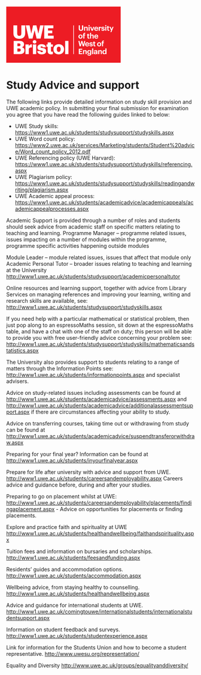 ![alt text][UWElogo]

[UWElogo]: /images/UWE_Bristol_logo.svg "UWE Bristol Logo" 
# Study Advice and support
The following links provide detailed information on study skill provision and UWE academic policy. In submitting your final submission for examination you agree that you have read the following guides linked to below:

* UWE Study skills: https://www1.uwe.ac.uk/students/studysupport/studyskills.aspx
* UWE Word count policy: https://www2.uwe.ac.uk/services/Marketing/students/Student%20advice/Word_count_policy_2012.pdf
* UWE Referencing policy (UWE Harvard): https://www1.uwe.ac.uk/students/studysupport/studyskills/referencing.aspx
* UWE Plagiarism policy: https://www1.uwe.ac.uk/students/studysupport/studyskills/readingandwriting/plagiarism.aspx
* UWE Academic appeal process: https://www1.uwe.ac.uk/students/academicadvice/academicappeals/academicappealprocesses.aspx

Academic Support is provided through a number of roles and students should seek advice from academic staff on specific matters relating to teaching and learning.
Programme Manager – programme related issues, issues impacting on a number of modules within the programme, programme specific activities happening outside modules

Module Leader – module related issues, issues that affect that module only
Academic Personal Tutor – broader issues relating to teaching and learning at the University 
http://www1.uwe.ac.uk/students/studysupport/academicpersonaltutor

Online resources and learning support, together with advice from Library Services on managing references and improving your learning, writing and research skills are available, see: http://www1.uwe.ac.uk/students/studysupport/studyskills.aspx

If you need help with a particular mathematical or statistical problem, then just pop along to an espressoMaths session, sit down at the espressoMaths table, and have a chat with one of the staff on duty; this person will be able to provide you with free user-friendly advice concerning your problem see: http://www1.uwe.ac.uk/students/studysupport/studyskills/mathematicsandstatistics.aspx

The University also provides support to students relating to a range of matters through the Information Points see: 
http://www1.uwe.ac.uk/students/informationpoints.aspx and specialist advisers.

Advice on study-related issues including assessments can be found at
http://www1.uwe.ac.uk/students/academicadvice/assessments.aspx and
http://www1.uwe.ac.uk/students/academicadvice/additionalassessmentsupport.aspx if there are circumstances affecting your ability to study.

Advice on transferring courses, taking time out or withdrawing from study can be found at http://www1.uwe.ac.uk/students/academicadvice/suspendtransferorwithdraw.aspx

Preparing for your final year? Information can be found at
http://www1.uwe.ac.uk/students/inyourfinalyear.aspx

Prepare for life after university with advice and support from UWE.
http://www1.uwe.ac.uk/students/careersandemployability.aspx Careers advice and guidance before, during and after your studies.

Preparing to go on placement whilst at UWE:
http://www1.uwe.ac.uk/students/careersandemployability/placements/findingaplacement.aspx - Advice on opportunities for placements or finding placements. 

Explore and practice faith and spirituality at UWE
http://www1.uwe.ac.uk/students/healthandwellbeing/faithandspirituality.aspx

Tuition fees and information on bursaries and scholarships.
http://www1.uwe.ac.uk/students/feesandfunding.aspx

Residents’ guides and accommodation options.
http://www1.uwe.ac.uk/students/accommodation.aspx

Wellbeing advice, from staying healthy to counselling.
http://www1.uwe.ac.uk/students/healthandwellbeing.aspx

Advice and guidance for international students at UWE.
http://www1.uwe.ac.uk/comingtouwe/internationalstudents/internationalstudentsupport.aspx

Information on student feedback and surveys.
http://www1.uwe.ac.uk/students/studentexperience.aspx


Link for information for the Students Union and how to become a student representative. http://www.uwesu.org/representation/

Equality and Diversity 
http://www.uwe.ac.uk/groups/equalityanddiversity/

